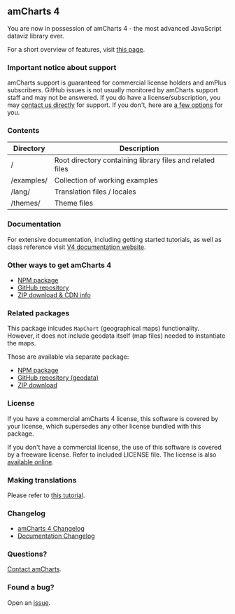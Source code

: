 ## amCharts 4

You are now in possession of amCharts 4 - the most advanced JavaScript dataviz
library ever.

For a short overview of features, visit [this page](https://www.amcharts.com/javascript-charts/).


### Important notice about support

amCharts support is guaranteed for commercial license holders and amPlus
subscribers. GitHub issues is not usually monitored by amCharts support
staff and may not be answered. If you do have a license/subscription, you 
may [contact us directly](https://www.amcharts.com/support/support-info/priority-support/)
for support. If you don't, here are
[a few options](https://www.amcharts.com/support/support-info/free-support/)
for you.


### Contents

|Directory|Description|
|---------|-----------|
|/|Root directory containing library files and related files|
|/examples/|Collection of working examples|
|/lang/|Translation files / locales|
|/themes/|Theme files|


### Documentation

For extensive documentation, including getting started tutorials, as well
as class reference visit [V4 documentation website](https://www.amcharts.com/docs/v4).


### Other ways to get amCharts 4

* [NPM package](https://www.npmjs.com/package/@amcharts/amcharts4)
* [GitHub repository](https://github.com/amcharts/amcharts4)
* [ZIP download & CDN info](https://www.amcharts.com/download/)


### Related packages

This package inlcudes `MapChart` (geographical maps) functionality. However,
it does not include geodata itself (map files) needed to instantiate the maps.

Those are available via separate package:

* [NPM package](https://www.npmjs.com/package/@amcharts/amcharts4-geodata)
* [GitHub repository (geodata)](https://github.com/amcharts/amcharts4-geodata)
* [ZIP download](https://www.amcharts.com/download/download-v4/)


### License

If you have a commercial amCharts 4 license, this software is covered by your
license, which supersedes any other license bundled with this package.

If you don't have a commercial license, the use of this software is covered by
a freeware license. Refer to included LICENSE file. The license is also
[available online](https://github.com/amcharts/amcharts4/blob/master/dist/script/LICENSE).


### Making translations

Please refer to [this tutorial](https://www.amcharts.com/docs/v4/tutorials/creating-translations/).


### Changelog

* [amCharts 4 Changelog](https://github.com/amcharts/amcharts4/blob/master/dist/es2015/CHANGELOG.md)
* [Documentation Changelog](https://www.amcharts.com/docs/v4/changelog/)


### Questions?

[Contact amCharts](mailto:contact@amcharts.com).


### Found a bug?

Open an [issue](https://github.com/amcharts/amcharts4/issues).